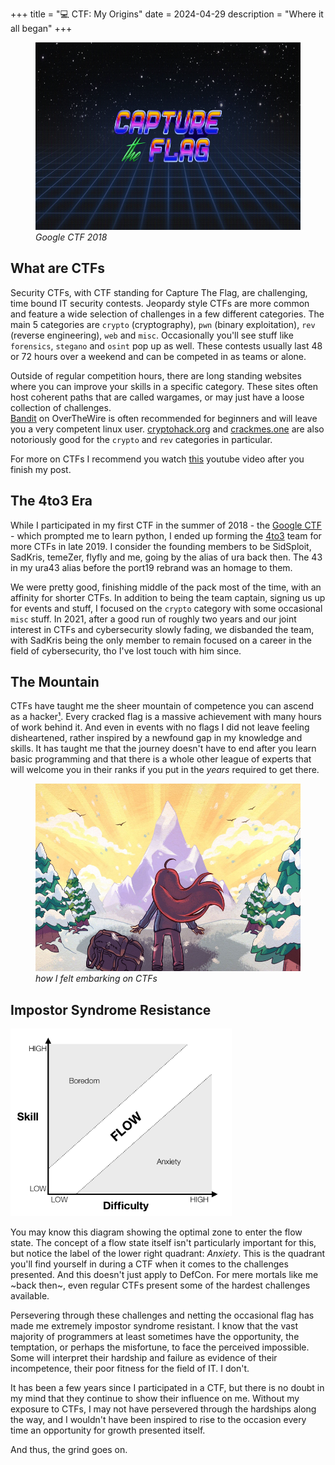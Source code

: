 +++
title = "💻 CTF: My Origins"
date = 2024-04-29
description = "Where it all began"
+++

<figure>
<img src="./google-ctf-2018.jpg" height="300vw">
<figcaption><i>
Google CTF 2018
</i></figcaption>
</figure>

## What are CTFs

Security CTFs, with CTF standing for Capture The Flag, are challenging, time bound IT security contests.
Jeopardy style CTFs are more common and feature a wide selection of challenges in a few different categories.
The main 5 categories are `crypto` (cryptography), `pwn` (binary exploitation), `rev` (reverse engineering), `web` and `misc`.
Occasionally you'll see stuff like `forensics`, `stegano` and `osint` pop up as well.
These contests usually last 48 or 72 hours over a weekend and can be competed in as teams or alone.

Outside of regular competition hours, there are long standing websites where you can improve your skills in a specific category.
These sites often host coherent paths that are called wargames, or may just have a loose collection of challenges. \
[Bandit](https://overthewire.org/wargames/bandit/) on OverTheWire is often recommended for beginners and will leave you a very competent linux user.
[cryptohack.org](https://cryptohack.org/) and [crackmes.one](https://crackmes.one/) are also notoriously good for the `crypto` and `rev` categories in particular.

For more on CTFs I recommend you watch [this](https://www.youtube.com/watch?v=8ev9ZX9J45A) youtube video after you finish my post.

## The 4to3 Era

While I participated in my first CTF in the summer of 2018 - the [Google CTF](https://ctftime.org/event/623) - which prompted me to learn python, I ended up forming the [4to3](https://ctftime.org/team/88176) team for more CTFs in late 2019.
I consider the founding members to be SidSploit, SadKris, temeZer, flyfly and me, going by the alias of ura back then. The 43 in my ura43 alias before the port19 rebrand was an homage to them.

We were pretty good, finishing middle of the pack most of the time, with an affinity for shorter CTFs.
In addition to being the team captain, signing us up for events and stuff, I focused on the `crypto` category with some occasional `misc` stuff.
In 2021, after a good run of roughly two years and our joint interest in CTFs and cybersecurity slowly fading, we disbanded the team, with SadKris being the only member to remain focused on a career in the field of cybersecurity, tho I've lost touch with him since.

## The Mountain

CTFs have taught me the sheer mountain of competence you can ascend as a hacker[¹](https://web.archive.org/web/20240824161944/https://www.catb.org/~esr/faqs/hacker-howto.html#what_is).
Every cracked flag is a massive achievement with many hours of work behind it.
And even in events with no flags I did not leave feeling disheartened, rather inspired by a newfound gap in my knowledge and skills.
It has taught me that the journey doesn't have to end after you learn basic programming and that there is a whole other league of experts that will welcome you in their ranks if you put in the *years* required to get there.

<figure>
<img src="./celeste-mountain.jpg" height="300vw">
<figcaption><i>
how I felt embarking on CTFs
</i></figcaption>
</figure>

## Impostor Syndrome Resistance

<img src="./flow-state.png" height="300vw">

You may know this diagram showing the optimal zone to enter the flow state.
The concept of a flow state itself isn't particularly important for this, but notice the label of the lower right quadrant: *Anxiety*.
This is the quadrant you'll find yourself in during a CTF when it comes to the challenges presented.
And this doesn't just apply to DefCon.
For mere mortals like me ~back then~, even regular CTFs present some of the hardest challenges available.

Persevering through these challenges and netting the occasional flag has made me extremely impostor syndrome resistant.
I know that the vast majority of programmers at least sometimes have the opportunity, the temptation, or perhaps the misfortune, to face the perceived impossible.
Some will interpret their hardship and failure as evidence of their incompetence, their poor fitness for the field of IT. I don't.

It has been a few years since I participated in a CTF, but there is no doubt in my mind that they continue to show their influence on me.
Without my exposure to CTFs, I may not have persevered through the hardships along the way, and I wouldn't have been inspired to rise to the occasion every time an opportunity for growth presented itself.

And thus, the grind goes on.
